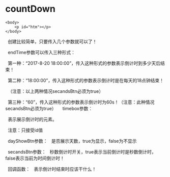 # countDown
	<body>
		<p id="htm"></p>
	</body>
	
  <script>
  new countDown({
			endTime:"10",
			timeBox:"htm",
			dayShowBtn:false,
			secandsBtn:true
		},function(){
			alert("下班了！！！！！");
		});
    </script>
    
   创建比较简单，只要传入几个参数就可以了！
   
   endTime参数可以传入三种形式：
   
   第一种：“2017-8-20 18:00:00”，传入这种形式的参数表示倒计时到多少天后结束！
   
   第二种：“18:00:00”，传入这种形式的参数表示倒计时是在每天的18点钟结束！
   
   （注意：以上两种情况secandsBtn必须为true）
   
   第三种：“60”，传入这种形式的参数表示倒计时为60s！（注意：此种情况secandsBtn必须为true）
   
   timebox参数：
   
   表示展示倒计时的元素。
   
   注意：只接受id值
   
   dayShowBtn参数：
   是否展示天数，true为显示，false为不显示
   
   secandsBtn参数：
   秒数倒计时开关，true表示当前倒计时是秒数倒计时，false表示当前为时间倒计时！
   
   回调函数：
   表示倒计时结束时应该干什么！
